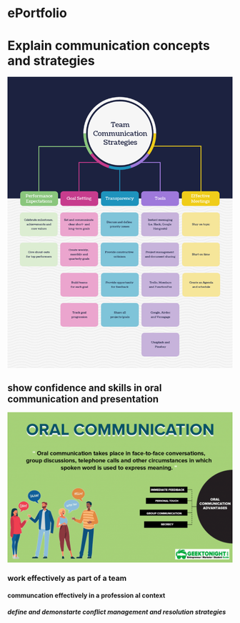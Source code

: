 # ePortfolio
<html>
  <head>
    <body>
      <h1>Explain communication concepts and strategies</h1>
      <img src= "harshil.png"alt"dsf">
      <h2>show confidence and skills in oral communication and presentation</h2>
       <img src= "harshil1.png"alt"dsf">
        <h3>work effectively as part of a team</h3>
        <h4>communcation effectively in a profession al context</h4>
        <h5>define and demonstarte conflict management and resolution strategies</h5>
    </body>
  </head>
</html>
